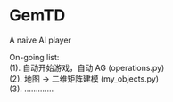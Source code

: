 # GemTD
 A naive AI player

On-going list:  
 (1). 自动开始游戏，自动 AG (operations.py)    
 (2). 地图 -> 二维矩阵建模 (my_objects.py)   
 (3). .............
